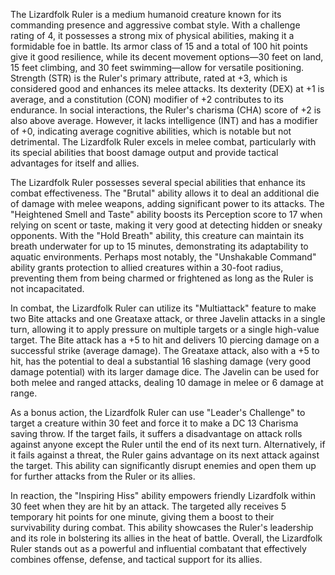 The Lizardfolk Ruler is a medium humanoid creature known for its commanding presence and aggressive combat style. With a challenge rating of 4, it possesses a strong mix of physical abilities, making it a formidable foe in battle. Its armor class of 15 and a total of 100 hit points give it good resilience, while its decent movement options—30 feet on land, 15 feet climbing, and 30 feet swimming—allow for versatile positioning. Strength (STR) is the Ruler's primary attribute, rated at +3, which is considered good and enhances its melee attacks. Its dexterity (DEX) at +1 is average, and a constitution (CON) modifier of +2 contributes to its endurance. In social interactions, the Ruler's charisma (CHA) score of +2 is also above average. However, it lacks intelligence (INT) and has a modifier of +0, indicating average cognitive abilities, which is notable but not detrimental. The Lizardfolk Ruler excels in melee combat, particularly with its special abilities that boost damage output and provide tactical advantages for itself and allies.

The Lizardfolk Ruler possesses several special abilities that enhance its combat effectiveness. The "Brutal" ability allows it to deal an additional die of damage with melee weapons, adding significant power to its attacks. The "Heightened Smell and Taste" ability boosts its Perception score to 17 when relying on scent or taste, making it very good at detecting hidden or sneaky opponents. With the "Hold Breath" ability, this creature can maintain its breath underwater for up to 15 minutes, demonstrating its adaptability to aquatic environments. Perhaps most notably, the "Unshakable Command" ability grants protection to allied creatures within a 30-foot radius, preventing them from being charmed or frightened as long as the Ruler is not incapacitated.

In combat, the Lizardfolk Ruler can utilize its "Multiattack" feature to make two Bite attacks and one Greataxe attack, or three Javelin attacks in a single turn, allowing it to apply pressure on multiple targets or a single high-value target. The Bite attack has a +5 to hit and delivers 10 piercing damage on a successful strike (average damage). The Greataxe attack, also with a +5 to hit, has the potential to deal a substantial 16 slashing damage (very good damage potential) with its larger damage dice. The Javelin can be used for both melee and ranged attacks, dealing 10 damage in melee or 6 damage at range.

As a bonus action, the Lizardfolk Ruler can use "Leader's Challenge" to target a creature within 30 feet and force it to make a DC 13 Charisma saving throw. If the target fails, it suffers a disadvantage on attack rolls against anyone except the Ruler until the end of its next turn. Alternatively, if it fails against a threat, the Ruler gains advantage on its next attack against the target. This ability can significantly disrupt enemies and open them up for further attacks from the Ruler or its allies.

In reaction, the "Inspiring Hiss" ability empowers friendly Lizardfolk within 30 feet when they are hit by an attack. The targeted ally receives 5 temporary hit points for one minute, giving them a boost to their survivability during combat. This ability showcases the Ruler's leadership and its role in bolstering its allies in the heat of battle. Overall, the Lizardfolk Ruler stands out as a powerful and influential combatant that effectively combines offense, defense, and tactical support for its allies.